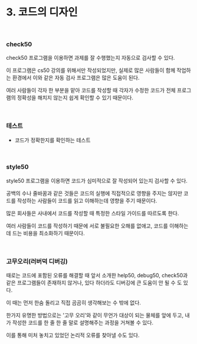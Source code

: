 # 3. 코드의 디자인

<br/>

### check50

check50 프로그램을 이용하면 과제를 잘 수행했는지 자동으로 검사할 수 있다.

이 프로그램은 cs50 강의를 위해서만 작성되었지만, 실제로 많은 사람들이 함께 작업하는 환경에서 이와 같은 자동 검사 프로그램은 많은 도움이 된다.

여러 사람들이 각자 한 부분을 맡아 코드를 작성할 때 각자가 수정한 코드가 전체 프로그램의 정확성을 해치지 않는지 쉽게 확인할 수 있기 때문이다.



<br/>

### 테스트

- 코드가 정확한지를 확인하는 테스트



<br/>

### style50

style50 프로그램을 이용하면 코드가 심미적으로 잘 작성되어 있는지 검사할 수 있다.

공백의 수나 줄바꿈과 같은 것들은 코드의 실행에 직접적으로 영향을 주지는 않지만 코드를 작성하는 사람들이 코드를 읽고 이해하는데 영향을 주기 때문이다.

많은 회사들은 사내에서 코드를 작성할 때 특정한 스타일 가이드를 따르도록 한다.

여러 사람들이 코드를 작성하기 때문에 서로 불필요한 오해를 없애고, 코드를 이해하는데 드는 비용을 최소화하기 때문이다.



<br/>

### 고무오리(러버덕 디버깅)

때로는 코드에 포함된 오류를 해결할 때 앞서 소개한 help50, debug50, check50과 같은 프로그램들이 존재하지 않거나, 있다 하더라도 디버깅에 큰 도움이 안 될 수 도 있다.

이 때는 먼저 한숨 돌리고 직접 곰곰히 생각해보는 수 밖에 없다.

한가지 유명한 방법으로는 '고무 오리'와 같이 무언가 대상이 되는 물체를 앞에 두고, 내가 작성한 코드를 한 줄 한 줄 말로 설명해주는 과정을 거쳐볼 수 있다.

이를 통해 미처 놓치고 있었던 논리적 오류를 찾아낼 수도 있다.



<br/><br/>

